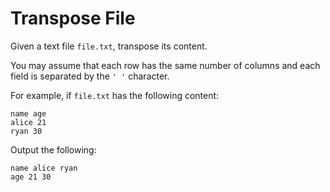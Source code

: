# Transpose File

Given a text file `file.txt`, transpose its content.

You may assume that each row has the same number of columns and each field is separated by the `' '` character.

For example, if `file.txt` has the following content:

```
name age
alice 21
ryan 30
```

Output the following:

```
name alice ryan
age 21 30
```
